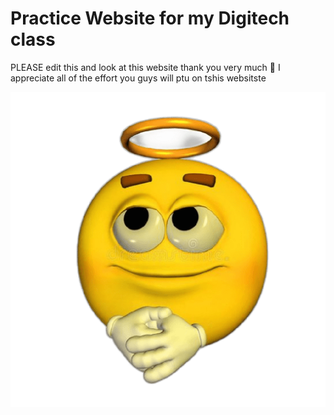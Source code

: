 # Practice Website for my Digitech class
PLEASE edit this and look at this website thank you very much 🙏
I appreciate all of the effort you guys will ptu on tshis websitste



![yellow angel guy thing](angel.png)
